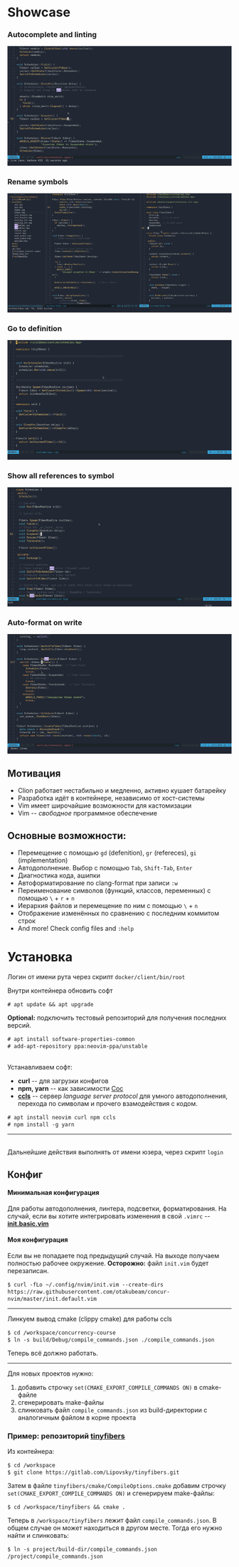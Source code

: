 # Showcase

### Autocomplete and linting
![autocomplete-example](https://raw.githubusercontent.com/otakubeam/concur-nvim/master/gifs/errorsautocomplete.gif)
### Rename symbols
![rename-example](https://raw.githubusercontent.com/otakubeam/concur-nvim/master/gifs/rename.gif)
### Go to definition
![goto-example](https://raw.githubusercontent.com/otakubeam/concur-nvim/master/gifs/godefinition.gif)
### Show all references to symbol
![goref-example](https://raw.githubusercontent.com/otakubeam/concur-nvim/master/gifs/goreference.gif)
### Auto-format on write
![autoformat-example](https://raw.githubusercontent.com/otakubeam/concur-nvim/master/gifs/clangformat.gif)


## Мотивация
* Clion работает нестабильно и медленно, активно кушает батарейку
* Разработка идёт в контейнере, независимо от хост-системы
* Vim имеет широчайшие возможности для кастомизации
* Vim -- *свободное* программное обеспечение

## Основные возможности:
* Перемещение с помощью `gd` (defenition), `gr` (refereces), `gi` (implementation)
* Автодополнение. Выбор с помощью `Tab`, `Shift-Tab`, `Enter`
* Диагностика кода, ашипки
* Автоформатирование по clang-format при записи `:w`
* Переименование символов (функций, классов, переменных) с помощью `\` + `r` + `n`
* Иерархия файлов и перемещение по ним с помощью `\` + `n`
* Отображение изменённых по сравнению с последним коммитом строк
* And more! Check config files and `:help`


# Установка
Логин от имени рута через скрипт `docker/client/bin/root`

Внутри контейнера обновить софт
```
# apt update && apt upgrade
```

**Optional:** подключить тестовый репозиторий для получения последних версий.
```
# apt install software-properties-common
# add-apt-repository ppa:neovim-ppa/unstable
```
\
Устанавливаем софт:
* __curl__ -- для загрузки конфигов
* __npm, yarn__ -- как зависимости [Coc](https://github.com/neoclide/coc.nvim)
* [__ccls__](https://github.com/MaskRay/ccls) -- сервер *language server protocol* для умного автодополнения, перехода по символам и прочего взамодействия с кодом.
```
# apt install neovim curl npm ccls
# npm install -g yarn
```

---

\
Дальнейшие действия выполнять от имени юзера, через скрипт `login`
## Конфиг
#### Минимальная конфигурация
Для работы автодополнения, линтера, подсветки, форматирования. На случай, если вы хотите интегрировать изменения в свой `.vimrc`  -- [**init.basic.vim**](https://raw.githubusercontent.com/otakubeam/concur-nvim/master/init.basic.vim)

#### Моя конфигурация
Если вы не попадаете под предыдущий случай. На выходе получаем полностью рабочее окружение.
**Осторожно:** файл `init.vim` будет перезаписан.
```
$ curl -fLo ~/.config/nvim/init.vim --create-dirs https://raw.githubusercontent.com/otakubeam/concur-nvim/master/init.default.vim
```

---

Линкуем вывод cmake (clippy cmake) для работы ccls
```
$ cd /workspace/concurrency-course
$ ln -s build/Debug/compile_commands.json ./compile_commands.json
```
Теперь всё должно работать.

---


Для новых проектов нужно:
1) добавить строчку `set(CMAKE_EXPORT_COMPILE_COMMANDS ON)` в cmake-файле
2) сгенерировать make-файлы
3) слинковать файл `compile_commands.json` из build-директории с аналогичным файлом в корне проекта

### Пример: репозиторий [tinyfibers](https://gitlab.com/Lipovsky/tinyfibers)
Из контейнера:
```
$ cd /workspace
$ git clone https://gitlab.com/Lipovsky/tinyfibers.git
```
Затем в файле `tinyfibers/cmake/CompileOptions.cmake` добавим строчку `set(CMAKE_EXPORT_COMPILE_COMMANDS ON)` и сгенерируем make-файлы:
```
$ cd /workspace/tinyfibers && cmake .
```
Теперь в `/workspace/tinyfibers` лежит файл `compile_commands.json`.
В общем случае он может находиться в другом месте. Тогда его нужно найти и слинковать:
```
$ ln -s project/build-dir/compile_commands.json /project/compile_commands.json
```
